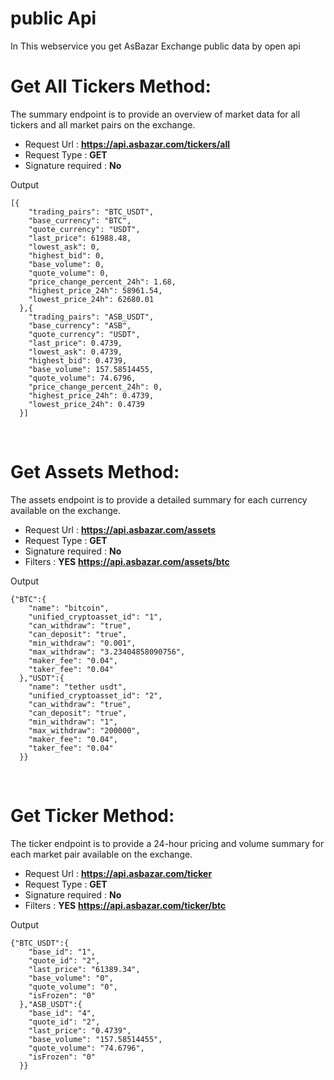 # public Api

In This webservice you get AsBazar Exchange public data by open api 

# **Get All Tickers Method:**

The summary endpoint is to provide an overview of market data for all tickers and all market pairs on the exchange.

* Request Url  : **https://api.asbazar.com/tickers/all**
* Request Type : **GET**
* Signature required : **No**

Output 
<pre><code class="json">[{
    "trading_pairs": "BTC_USDT",
    "base_currency": "BTC",
    "quote_currency": "USDT",
    "last_price": 61988.48,
    "lowest_ask": 0,
    "highest_bid": 0,
    "base_volume": 0,
    "quote_volume": 0,
    "price_change_percent_24h": 1.68,
    "highest_price_24h": 58961.54,
    "lowest_price_24h": 62680.01
  },{
    "trading_pairs": "ASB_USDT",
    "base_currency": "ASB",
    "quote_currency": "USDT",
    "last_price": 0.4739,
    "lowest_ask": 0.4739,
    "highest_bid": 0.4739,
    "base_volume": 157.58514455,
    "quote_volume": 74.6796,
    "price_change_percent_24h": 0,
    "highest_price_24h": 0.4739,
    "lowest_price_24h": 0.4739
  }]</code></pre>
<br>



# **Get Assets Method:**

The assets endpoint is to provide a detailed summary for each currency available on the exchange.

* Request Url  : **https://api.asbazar.com/assets**
* Request Type : **GET**
* Signature required : **No**
* Filters : **YES** **https://api.asbazar.com/assets/btc**

Output 
<pre><code class="json">{"BTC":{
    "name": "bitcoin",
    "unified_cryptoasset_id": "1",
    "can_withdraw": "true",
    "can_deposit": "true",
    "min_withdraw": "0.001",
    "max_withdraw": "3.23404858090756",
    "maker_fee": "0.04",
    "taker_fee": "0.04"
  },"USDT":{
    "name": "tether usdt",
    "unified_cryptoasset_id": "2",
    "can_withdraw": "true",
    "can_deposit": "true",
    "min_withdraw": "1",
    "max_withdraw": "200000",
    "maker_fee": "0.04",
    "taker_fee": "0.04"
  }}</code></pre>
<br>



# **Get Ticker Method:**

The ticker endpoint is to provide a 24-hour pricing and volume summary for each market pair available on the exchange.

* Request Url  : **https://api.asbazar.com/ticker**
* Request Type : **GET**
* Signature required : **No**
* Filters : **YES** **https://api.asbazar.com/ticker/btc**

Output 
<pre><code class="json">{"BTC_USDT":{
    "base_id": "1",
    "quote_id": "2",
    "last_price": "61389.34",
    "base_volume": "0",
    "quote_volume": "0",
    "isFrozen": "0"
  },"ASB_USDT":{
    "base_id": "4",
    "quote_id": "2",
    "last_price": "0.4739",
    "base_volume": "157.58514455",
    "quote_volume": "74.6796",
    "isFrozen": "0"
  }}</code></pre>
<br>
